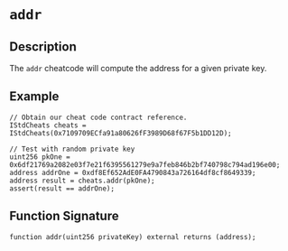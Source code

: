 # `addr`

## Description

The `addr` cheatcode will compute the address for a given private key.

## Example

```solidity
// Obtain our cheat code contract reference.
IStdCheats cheats = IStdCheats(0x7109709ECfa91a80626fF3989D68f67F5b1DD12D);

// Test with random private key
uint256 pkOne = 0x6df21769a2082e03f7e21f6395561279e9a7feb846b2bf740798c794ad196e00;
address addrOne = 0xdf8Ef652AdE0FA4790843a726164df8cf8649339;
address result = cheats.addr(pkOne);
assert(result == addrOne);
```

## Function Signature

```solidity
function addr(uint256 privateKey) external returns (address);
```
